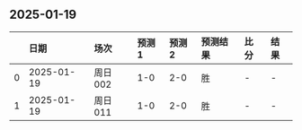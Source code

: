 

## 2025-01-19

|    | 日期       | 场次    | 预测1   | 预测2   | 预测结果   | 比分   | 结果   |
|---:|:-----------|:--------|:--------|:--------|:-----------|:-------|:-------|
|  0 | 2025-01-19 | 周日002 | 1-0     | 2-0     | 胜         | -      | -      |
|  1 | 2025-01-19 | 周日011 | 1-0     | 2-0     | 胜         | -      | -      |

